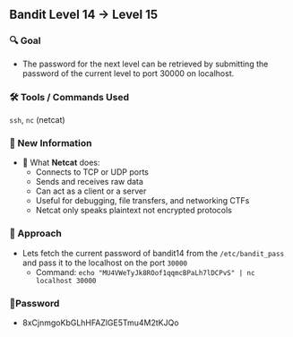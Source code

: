 ## Bandit Level 14 → Level 15

### 🔍 Goal
- The password for the next level can be retrieved by submitting the password of the current level to port 30000 on localhost.

### 🛠️ Tools / Commands Used
`ssh`, `nc` (netcat)

### 🔬 New Information
- 🔌 What **Netcat** does:
    - Connects to TCP or UDP ports
    - Sends and receives raw data
    - Can act as a client or a server
    - Useful for debugging, file transfers, and networking CTFs
    - Netcat only speaks plaintext not encrypted protocols


### 🧭 Approach
- Lets fetch the current password of bandit14 from the `/etc/bandit_pass` and pass it to the localhost on the port `30000`
    - Command: `echo "MU4VWeTyJk8ROof1qqmcBPaLh7lDCPvS" | nc localhost 30000`


### 🔑Password
 - 8xCjnmgoKbGLhHFAZlGE5Tmu4M2tKJQo

